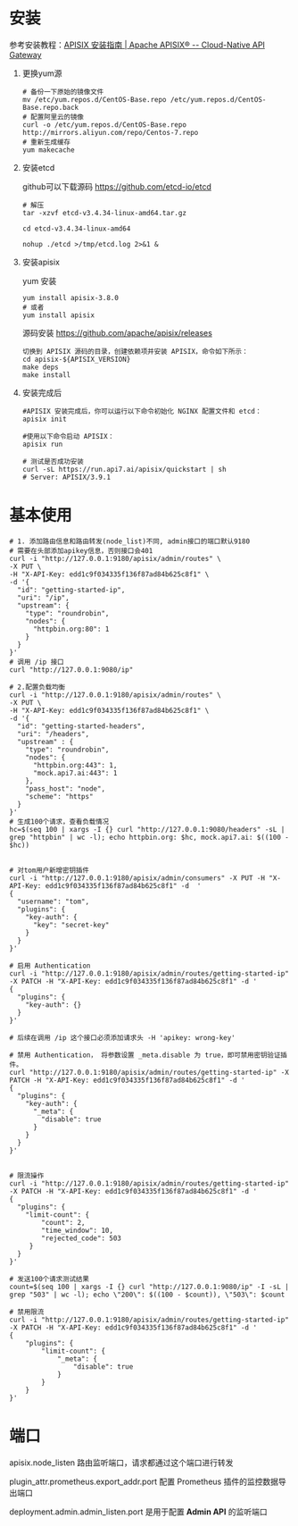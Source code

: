 # 安装

参考安装教程：[APISIX 安装指南 | Apache APISIX® -- Cloud-Native API Gateway](https://apisix.apache.org/zh/docs/apisix/installation-guide/)

1. 更换yum源

   ```shell
   # 备份一下原始的镜像文件
   mv /etc/yum.repos.d/CentOS-Base.repo /etc/yum.repos.d/CentOS-Base.repo.back
   # 配置阿里云的镜像
   curl -o /etc/yum.repos.d/CentOS-Base.repo http://mirrors.aliyun.com/repo/Centos-7.repo
   # 重新生成缓存
   yum makecache
   ```

2. 安装etcd

   github可以下载源码 https://github.com/etcd-io/etcd

   ```shell
   # 解压
   tar -xzvf etcd-v3.4.34-linux-amd64.tar.gz
   
   cd etcd-v3.4.34-linux-amd64
   
   nohup ./etcd >/tmp/etcd.log 2>&1 &
   ```

3. 安装apisix 

   yum 安装

   ```shell
   yum install apisix-3.8.0
   # 或者
   yum install apisix
   ```

   源码安装 https://github.com/apache/apisix/releases

   ```shell
   切换到 APISIX 源码的目录，创建依赖项并安装 APISIX，命令如下所示：
   cd apisix-${APISIX_VERSION}
   make deps
   make install 
   ```
   
4. 安装完成后

   ```shell
   #APISIX 安装完成后，你可以运行以下命令初始化 NGINX 配置文件和 etcd：
   apisix init
   
   #使用以下命令启动 APISIX：
   apisix run
   
   # 测试是否成功安装
   curl -sL https://run.api7.ai/apisix/quickstart | sh
   # Server: APISIX/3.9.1
   ```

# 基本使用

```shell
# 1. 添加路由信息和路由转发(node_list)不同, admin接口的端口默认9180
# 需要在头部添加apikey信息，否则接口会401
curl -i "http://127.0.0.1:9180/apisix/admin/routes" \
-X PUT \
-H "X-API-Key: edd1c9f034335f136f87ad84b625c8f1" \
-d '{
  "id": "getting-started-ip",
  "uri": "/ip",
  "upstream": {
    "type": "roundrobin",
    "nodes": {
      "httpbin.org:80": 1
    }
  }
}'
# 调用 /ip 接口
curl "http://127.0.0.1:9080/ip"

# 2.配置负载均衡
curl -i "http://127.0.0.1:9180/apisix/admin/routes" \
-X PUT \
-H "X-API-Key: edd1c9f034335f136f87ad84b625c8f1" \
-d '{
  "id": "getting-started-headers",
  "uri": "/headers",
  "upstream" : {
    "type": "roundrobin",
    "nodes": {
      "httpbin.org:443": 1,
      "mock.api7.ai:443": 1
    },
    "pass_host": "node",
    "scheme": "https"
  }
}'
# 生成100个请求，查看负载情况
hc=$(seq 100 | xargs -I {} curl "http://127.0.0.1:9080/headers" -sL | grep "httpbin" | wc -l); echo httpbin.org: $hc, mock.api7.ai: $((100 - $hc))


# 对tom用户新增密钥插件
curl -i "http://127.0.0.1:9180/apisix/admin/consumers" -X PUT -H "X-API-Key: edd1c9f034335f136f87ad84b625c8f1" -d  '
{
  "username": "tom",
  "plugins": {
    "key-auth": {
      "key": "secret-key"
    }
  }
}'

# 启用 Authentication
curl -i "http://127.0.0.1:9180/apisix/admin/routes/getting-started-ip" -X PATCH -H "X-API-Key: edd1c9f034335f136f87ad84b625c8f1" -d '
{
  "plugins": {
    "key-auth": {}
  }
}'

# 后续在调用 /ip 这个接口必须添加请求头 -H 'apikey: wrong-key'

# 禁用 Authentication， 将参数设置 _meta.disable 为 true，即可禁用密钥验证插件。
curl "http://127.0.0.1:9180/apisix/admin/routes/getting-started-ip" -X PATCH -H "X-API-Key: edd1c9f034335f136f87ad84b625c8f1" -d '
{
  "plugins": {
    "key-auth": {
      "_meta": {
        "disable": true
      }
    }
  }
}'


# 限流操作
curl -i "http://127.0.0.1:9180/apisix/admin/routes/getting-started-ip" -X PATCH -H "X-API-Key: edd1c9f034335f136f87ad84b625c8f1" -d '
{
  "plugins": {
    "limit-count": {
        "count": 2,
        "time_window": 10,
        "rejected_code": 503
     }
  }
}'

# 发送100个请求测试结果
count=$(seq 100 | xargs -I {} curl "http://127.0.0.1:9080/ip" -I -sL | grep "503" | wc -l); echo \"200\": $((100 - $count)), \"503\": $count

# 禁用限流
curl -i "http://127.0.0.1:9180/apisix/admin/routes/getting-started-ip" -X PATCH -H "X-API-Key: edd1c9f034335f136f87ad84b625c8f1" -d '
{
    "plugins": {
        "limit-count": {
            "_meta": {
                "disable": true
            }
        }
    }
}'
```



# 端口



apisix.node_listen 路由监听端口，请求都通过这个端口进行转发

plugin_attr.prometheus.export_addr.port 配置 Prometheus 插件的监控数据导出端口

deployment.admin.admin_listen.port 是用于配置 **Admin API** 的监听端口
